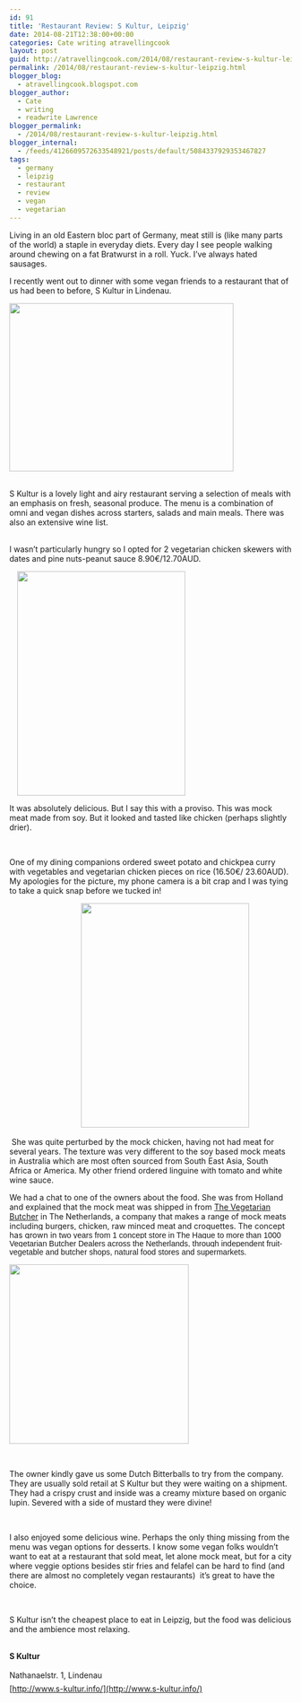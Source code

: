 ```yaml
---
id: 91
title: 'Restaurant Review: S Kultur, Leipzig'
date: 2014-08-21T12:38:00+00:00
categories: Cate writing atravellingcook
layout: post
guid: http://atravellingcook.com/2014/08/restaurant-review-s-kultur-leipzig.html
permalink: /2014/08/restaurant-review-s-kultur-leipzig.html
blogger_blog:
  - atravellingcook.blogspot.com
blogger_author:
  - Cate
  - writing
  - readwrite Lawrence
blogger_permalink:
  - /2014/08/restaurant-review-s-kultur-leipzig.html
blogger_internal:
  - /feeds/4126609572633548921/posts/default/5084337929353467827
tags:
  - germany
  - leipzig
  - restaurant
  - review
  - vegan
  - vegetarian
---
```

Living in an old Eastern bloc part of Germany, meat still is (like many parts of the world) a staple in everyday diets. Every day I see people walking around chewing on a fat Bratwurst in a roll. Yuck. I&#8217;ve always hated sausages. 



I recently went out to dinner with some vegan friends to a restaurant that of us had been to before, S Kultur in Lindenau. 


  <a  href="http://4.bp.blogspot.com/-6ncvNbdbdzk/U_XTeP9yC3I/AAAAAAAAJPw/y3WSs0mVdng/s1600/x55840e6a4d0607ed42cdefe547b9e2c1__400.jpg.pagespeed.ic.P9aVdsinPN.jpg"><img class=" aligncenter" src="http://4.bp.blogspot.com/-6ncvNbdbdzk/U_XTeP9yC3I/AAAAAAAAJPw/y3WSs0mVdng/s1600/x55840e6a4d0607ed42cdefe547b9e2c1__400.jpg.pagespeed.ic.P9aVdsinPN.jpg" alt="" width="400" height="300" border="0" /></a>


<br /> <span style="margin: 0px; padding: 0px;">S Kultur is a lovely light and airy restaurant serving a selection of meals with an emphasis on fresh, seasonal produce. The menu is a combination of omni and vegan dishes across starters, salads and main meals. There was also an extensive wine list. 
  
<span style="margin: 0px; padding: 0px;"><br /> <span style="margin: 0px; padding: 0px;">I wasn&#8217;t particularly hungry so I opted for <span style="margin: 0px; padding: 0px;">2 vegetarian chicken skewers <span style="margin: 0px; padding: 0px;">with dates and pine nuts-peanut sauce <span style="margin: 0px; padding: 0px;">8.90€/12.70AUD.


  <span style="font-family: Arial, Helvetica, sans-serif; margin: 0px; padding: 0px;"><a style="margin-left: 1em; margin-right: 1em; text-align: center;" href="http://2.bp.blogspot.com/-zId8LE96HkQ/U_XMd4SA-bI/AAAAAAAAJPQ/kZ14-8CUj2w/s1600/2014-08-16%2B19.50.33.jpg"><img class=" aligncenter" src="http://2.bp.blogspot.com/-zId8LE96HkQ/U_XMd4SA-bI/AAAAAAAAJPQ/kZ14-8CUj2w/s1600/2014-08-16%2B19.50.33.jpg" alt="" width="300" height="400" border="0" /></a>



  It was absolutely delicious. But I say this with a proviso. This was mock meat made from soy. But it looked and tasted like chicken (perhaps slightly drier). 



   



  One of my dining companions ordered sweet potato and chickpea curry with vegetables and vegetarian chicken pieces on rice (16.50€/ 23.60AUD). My apologies for the picture, my phone camera is a bit crap and I was tying to take a quick snap before we tucked in! 



                               <a style="margin-left: 1em; margin-right: 1em; text-align: center;" href="http://2.bp.blogspot.com/-EMZSLny5TB4/U_XMd0zp4GI/AAAAAAAAJPU/TXlXbtZbfts/s1600/2014-08-16%2B19.50.24.jpg"><img class=" aligncenter" src="http://2.bp.blogspot.com/-EMZSLny5TB4/U_XMd0zp4GI/AAAAAAAAJPU/TXlXbtZbfts/s1600/2014-08-16%2B19.50.24.jpg" alt="" width="300" height="400" border="0" /></a>


 She was quite perturbed by the mock chicken, having not had meat for several years. The texture was very different to the soy based mock meats in Australia which are most often sourced from South East Asia, South Africa or America. My other friend ordered linguine with tomato and white wine sauce. 


  We had a chat to one of the owners about the food. She was from Holland and explained that the mock meat was shipped in from <a href="http://www.vegetarianbutcher.com/">The Vegetarian Butcher</a> in The Netherlands, a company that makes a range of mock meats including burgers, chicken, raw minced meat and croquettes. <span style="background-color: white; line-height: 15px;">The concept has grown in <span style="background-color: white; font-family: Arial, Helvetica, sans-serif; line-height: 15px;">two years from 1 concept store in The Hague to more than 1000 Vegetarian Butcher Dealers <span style="background-color: white; font-family: Arial, Helvetica, sans-serif; line-height: 15px;">across the Netherlands, through independent fruit-vegetable and butcher shops, natural food stores and supermarkets.






  <a  href="http://3.bp.blogspot.com/-PdA7CRvkNyA/U_XZRUZZHeI/AAAAAAAAJQE/CfxlT0Pm9Pg/s1600/Organic_bitterballs.jpg"><img src="http://3.bp.blogspot.com/-PdA7CRvkNyA/U_XZRUZZHeI/AAAAAAAAJQE/CfxlT0Pm9Pg/s1600/Organic_bitterballs.jpg" alt="" width="320" height="320" border="0" /></a>



   



  The owner kindly gave us some Dutch Bitterballs to try from the company. They are usually sold retail at S Kultur but they were waiting on a shipment. They had a crispy crust and inside was a creamy mixture based on organic lupin. Severed with a side of mustard they were divine! 



   



  I also enjoyed some delicious wine. Perhaps the only thing missing from the menu was vegan options for desserts. I know some vegan folks wouldn&#8217;t want to eat at a restaurant that sold meat, let alone mock meat, but for a city where veggie options besides stir fries and felafel can be hard to find (and there are almost no completely vegan restaurants)  it&#8217;s great to have the choice. 



   



  S Kultur isn&#8217;t the cheapest place to eat in Leipzig, but the food was delicious and the ambience most relaxing. 


<br /> <b><span style="margin: 0px; padding: 0px;">S Kultur</b>
  
<b></b><span style="margin: 0px; padding: 0px;"><span style="background-color: white; line-height: 24px;">Nathanaelstr. <span style="background-color: white; line-height: 24px;">1, Lindenau<br /> [http://www.s-kultur.info/](http://www.s-kultur.info/)
